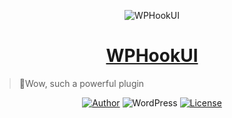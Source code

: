 <p align="center">
<img src="https://img.flyhigher.top/hui-top.jpg" alt="WPHookUI">
</p>

<h1 align="center"><a href="https://hui.flyhigher.top" target="_blank">WPHookUI</a></h1>

> 🍭Wow, such a powerful plugin

<p align="center">
<a href="https://flyhigher.top"><img alt="Author" src="https://img.shields.io/badge/author-Axton-red.svg?style=flat-square"/></a>
<img alt="WordPress" src="https://img.shields.io/badge/WordPress-4.4%2B-blue.svg?style=flat-square"/>
<a href="https://github.com/yrccondor/wp-hookui/blob/master/LICENSE"><img alt="License" src="https://img.shields.io/badge/license-GPL%20V3.0-orange.svg?style=flat-square"/></a>
</p>